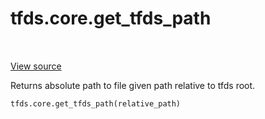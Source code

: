 <div itemscope itemtype="http://developers.google.com/ReferenceObject">
<meta itemprop="name" content="tfds.core.get_tfds_path" />
<meta itemprop="path" content="Stable" />
</div>

# tfds.core.get_tfds_path

<!-- Insert buttons and diff -->

<table class="tfo-notebook-buttons tfo-api" align="left">
</table>

<a target="_blank" href="https://github.com/tensorflow/datasets/tree/master/tensorflow_datasets/core/utils/py_utils.py">View
source</a>

<!-- Equality marker -->
Returns absolute path to file given path relative to tfds root.

``` python
tfds.core.get_tfds_path(relative_path)
```

<!-- Placeholder for "Used in" -->

